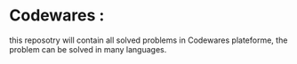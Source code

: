 # Codewares : 
this reposotry will contain all solved problems in Codewares plateforme, the problem can be solved in many languages.
